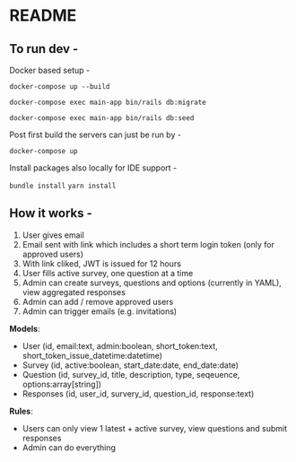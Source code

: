 # README

## To run dev -

Docker based setup -

```docker-compose up --build```

```docker-compose exec main-app bin/rails db:migrate```

```docker-compose exec main-app bin/rails db:seed```

Post first build the servers can just be run by -

```docker-compose up```

Install packages also locally for IDE support -

```bundle install```
```yarn install```

## How it works -

1. User gives email
2. Email sent with link which includes a short term login token (only for approved users)
3. With link cliked, JWT is issued for 12 hours
4. User fills active survey, one question at a time
5. Admin can create surveys, questions and options (currently in YAML), view aggregated responses
6. Admin can add / remove approved users
7. Admin can trigger emails (e.g. invitations)

__Models__:

- User (id, email:text, admin:boolean, short_token:text, short_token_issue_datetime:datetime)
- Survey (id, active:boolean, start_date:date, end_date:date)
- Question (id, survey_id, title, description, type, seqeuence, options:array[string])
- Responses (id, user_id, survery_id, question_id, response:text)

__Rules__:

- Users can only view 1 latest + active survey, view questions and submit responses
- Admin can do everything
